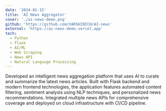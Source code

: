 ```yaml
---
date: '2024-01-15'
title: 'AI News Aggregator'
cover: './ai-news-demo.png'
github: 'https://github.com/VARSHINICH/AI-news'
external: 'https://ai-news-demo.vercel.app'
tech:
  - Python
  - Flask
  - AI/ML
  - Web Scraping
  - News API
  - Natural Language Processing
---
```


Developed an intelligent news aggregation platform that uses AI to curate and summarize the latest news articles. Built with Flask backend and modern frontend technologies, the application features automated content filtering, sentiment analysis using NLP techniques, and personalized news recommendations. Integrated multiple news APIs for comprehensive coverage and deployed on cloud infrastructure with CI/CD pipeline.
